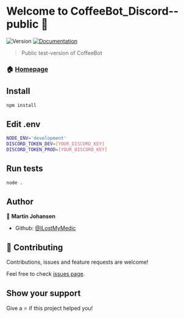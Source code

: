 # Welcome to CoffeeBot_Discord--public 👋
![Version](https://img.shields.io/badge/version-1.0.0-blue.svg?cacheSeconds=2592000)
[![Documentation](https://img.shields.io/badge/documentation-yes-brightgreen.svg)](https://coffeebot.tv/docs)

> Public test-version of CoffeeBot
### 🏠 [Homepage](https://coffeebot.tv)

## Install

```sh
npm install
```

## Edit .env

```sh
NODE_ENV='development'
DISCORD_TOKEN_DEV=[YOUR_DISCORD_KEY]
DISCORD_TOKEN_PROD=[YOUR_DISCORD_KEY]
```

## Run tests

```sh
node .
```

## Author

👤 **Martin Johansen**
* Github: [@ILostMyMedic](https://github.com/ILostMyMedic)

## 🤝 Contributing

Contributions, issues and feature requests are welcome!

Feel free to check [issues page](https://github.com/coffeebottv/CoffeeBot_Discord--public/issues). 

## Show your support

Give a ⭐️ if this project helped you!

